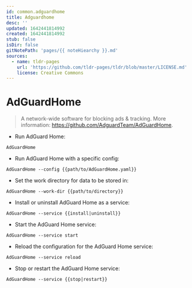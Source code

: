 ```yaml
---
id: common.adguardhome
title: Adguardhome
desc: ''
updated: 1642441814992
created: 1642441814992
stub: false
isDir: false
gitNotePath: 'pages/{{ noteHiearchy }}.md'
sources:
  - name: tldr-pages
    url: 'https://github.com/tldr-pages/tldr/blob/master/LICENSE.md'
    license: Creative Commons
---
```

# AdGuardHome

> A network-wide software for blocking ads & tracking.
> More information: <https://github.com/AdguardTeam/AdGuardHome>.

- Run AdGuard Home:

`AdGuardHome`

- Run AdGuard Home with a specific config:

`AdGuardHome --config {{path/to/AdGuardHome.yaml}}`

- Set the work directory for data to be stored in:

`AdGuardHome --work-dir {{path/to/directory}}`

- Install or uninstall AdGuard Home as a service:

`AdGuardHome --service {{install|uninstall}}`

- Start the AdGuard Home service:

`AdGuardHome --service start`

- Reload the configuration for the AdGuard Home service:

`AdGuardHome --service reload`

- Stop or restart the AdGuard Home service:

`AdGuardHome --service {{stop|restart}}`

